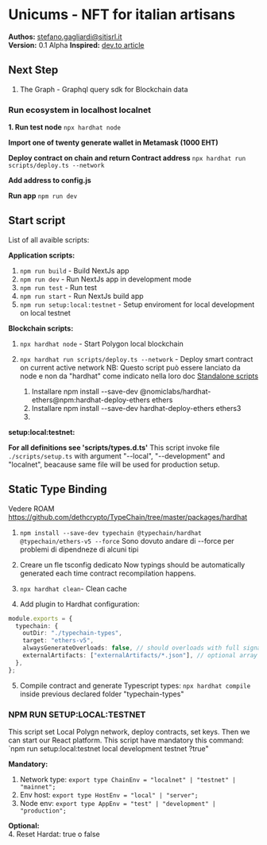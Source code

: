 # Unicums - NFT for italian artisans

**Authos:** [stefano.gagliardi@sitisrl.it](mailto:stefano.gagliardi@sitisrl.it)  
**Version:** 0.1 Alpha
**Inspired:** [dev.to article](https://dev.to/dabit3/building-scalable-full-stack-apps-on-ethereum-with-polygon-2cfb)

## Next Step

1. The Graph - Graphql query sdk for Blockchain data

### Run ecosystem in localhost localnet

**1. Run test node**
`npx hardhat node`

**Import one of twenty generate wallet in Metamask (1000 EHT)**

**Deploy contract on chain and return Contract address**
`npx hardhat run scripts/deploy.ts --network`

**Add address to config.js**

**Run app**
`npm run dev`

## Start script

List of all avaible scripts:

**Application scripts:**

1. `npm run build` - Build NextJs app
2. `npm run dev` - Run NextJs app in development mode
3. `npm run test` - Run test
4. `npm run start` - Run NextJs build app
5. `npm run setup:local:testnet` - Setup enviroment for local development on local testnet

**Blockchain scripts:**

1. `npx hardhat node` - Start Polygon local blockchain
2. `npx hardhat run scripts/deploy.ts --network` - Deploy smart contract on current active network
   NB: Questo script può essere lanciato da node e non da "hardhat" come indicato nella loro doc [Standalone scripts](https://hardhat.org/guides/scripts.html#standalone-scripts-using-hardhat-as-a-library)

   1. Installare npm install --save-dev @nomiclabs/hardhat-ethers@npm:hardhat-deploy-ethers ethers
   2. Installare npm install --save-dev hardhat-deploy-ethers ethers3
   3.

**setup:local:testnet:**

**For all definitions see 'scripts/types.d.ts'**
This script invoke file `./scripts/setup.ts` with argument "--local", "--development" and "localnet", beacause same file will be used for production setup.

## Static Type Binding

Vedere ROAM
https://github.com/dethcrypto/TypeChain/tree/master/packages/hardhat

1. `npm install --save-dev typechain @typechain/hardhat @typechain/ethers-v5 --force`
   Sono dovuto andare di --force per problemi di dipendneze di alcuni tipi

2. Creare un fle tsconfig dedicato
   Now typings should be automatically generated each time contract recompilation happens.

3. `npx hardhat clean`- Clean cache

4. Add plugin to Hardhat configuration:

```typescript
module.exports = {
  typechain: {
    outDir: "./typechain-types",
    target: "ethers-v5",
    alwaysGenerateOverloads: false, // should overloads with full signatures like deposit(uint256) be generated always, even if there are no overloads?
    externalArtifacts: ["externalArtifacts/*.json"], // optional array of glob patterns with external artifacts to process (for example external libs from node_modules)
  },
};
```

5. Compile contract and generate Typescript types: `npx hardhat compile` inside previous declared folder "typechain-types"

### NPM RUN SETUP:LOCAL:TESTNET

This script set Local Polygn network, deploy contracts, set keys. Then we can start our React platform.
This script have mandatory this command: `npm run setup:local:testnet local development testnet ?true"

**Mandatory:**

1. Network type: `export type ChainEnv = "localnet" | "testnet" | "mainnet";`
2. Env host: `export type HostEnv = "local" | "server";`
3. Node env: `export type AppEnv = "test" | "development" | "production";`

**Optional:**  
4. Reset Hardat: true o false
